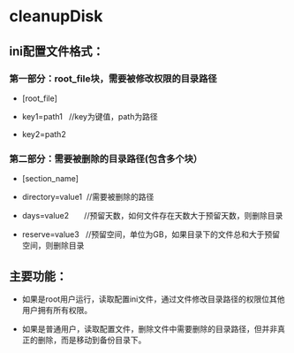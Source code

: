 # cleanupDisk

## ini配置文件格式：
### 第一部分：root_file块，需要被修改权限的目录路径
* [root_file]

* key1=path1   //key为键值，path为路径

* key2=path2

### 第二部分：需要被删除的目录路径(包含多个块）
* [section_name]

* directory=value1  //需要被删除的路径

* days=value2       //预留天数，如何文件存在天数大于预留天数，则删除目录

* reserve=value3    //预留空间，单位为GB，如果目录下的文件总和大于预留空间，则删除目录


## 主要功能：
* 如果是root用户运行，读取配置ini文件，通过文件修改目录路径的权限位其他用户拥有所有权限。

* 如果是普通用户，读取配置文件，删除文件中需要删除的目录路径，但并非真正的删除，而是移动到备份目录下。
